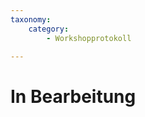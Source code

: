 ```yaml
---
taxonomy:
    category:
        - Workshopprotokoll
        
---
```


# In Bearbeitung

<!-- Die Überschriften bekommen ### Hashtags und jedes Thema wird mit <hr> von einander getrennt. -->

###

<!-- 
Workshop Fahrplan
    FLIPCHART
    - Was kann ChatGPT
    - Wie funktionieren Chatbots
    - Anwendungsbeispiele
    - Prompt Optimierung
    - Herausforderungen
    - eigene GPTs

Funktionen von ChatGPT Plus
    Screenshots von:
    -Chaten
    -Bilder hochladen
    -Bilder erstellen
    -Dateien hochladen
    (auf Einschränkungen eingehen)
    -Dateien erstellen lassen
    -GPTs mit Aktionen
        - Wolfram
        - Adobe
        - Wordpress

Funktionsweise von KI
    Dieses Schaubild zeigt stark vereinfach wie eine KI Funktioniert
    (Übernehmen von KI Frundlagen)

    Die Besonderheit bei ChatGPT Plus ist, dass es nicht nur ein Modell, sonderen mehrere hat. Steht in deinem Prompt eine Frage zu Mathe wird erkennt ChatGPT es und leitet es an ein speziallisiertes Modell weiter. Ein anderes Beispiel, sagst du in deinem Prompt, es soll einen Text zusammenfassen, wird dieser prompt an ein anderes Modell weitergeleitet. Wir Benutzer bekommen davon nichts mit, wir erhalten jedetlich die Antwort im Chat, egal welches Modell gefragt wurde.
Außerdem kann ChatGPT auch Bilder verarbeiten.
Wenn du ein Bild generieren lässt, erstellt ChatGPT anhand deiner Eingabe ein eigenen Prompt für Dalle und gibt diesen weiter an DallE, auch hier bekommen wir im Chat nicht den von ChatGPT selbst generierten Prompt zu sehen.

Andere Modelle in der Übersicht
    Es gibt auch andere ChatBots.
    Z.B. den OpenSource ChatBot Mistral 8x7B, der ebenfalls dein Prompt an "Experten" Modelle weitergibt
    Screenshot
    Darüberhinaus gibt es noch unteranderem:
    "AUFLISTUNG CHATBOTS

    Besonders erwähneswert ist die Anwendung scienceOS...


Propritäre versus OpenSource Anwendungen
    FLIPCHART
    
    Vorteile aufzählen, Alles liegt auf eigenem
    Computer, Datenschutz
    Anforderungen für gängig OpenSource
    Modell sagen.
    Installation anschneiden.(Launcher)
    Vorherige Modelle einordnen
    Verweise auf Videos & Dokumentation


GPTs von ChatGPT Plus
    GPTs kann man sich wie folgt vorstellen
    FLIPCHART

    Es gibt zum Beispiel GPTs zu
    - leichter Sprache LINK
    - Wolfram LINK
    - Adobe LINK
    - Wordpress LINK

    & man kann auch eigene GPTs erstellen.
    Hier findest du ein Anleitungsvideo LINK


Anwendungsfälle
    Es gibt eine vielzahl von Anwendungsfällen für ChatBots.
    Auf unserer Website findest du hier eine Auflistung 


Prompts optimieren
    GLEICH WIE BEI KI IM OFFICE
    Flipchart mit Tipps


Gefahren mit dem Einzug von Text-KI Systemen
    GLEICH MIT KI IM OFFICE



    
-->

